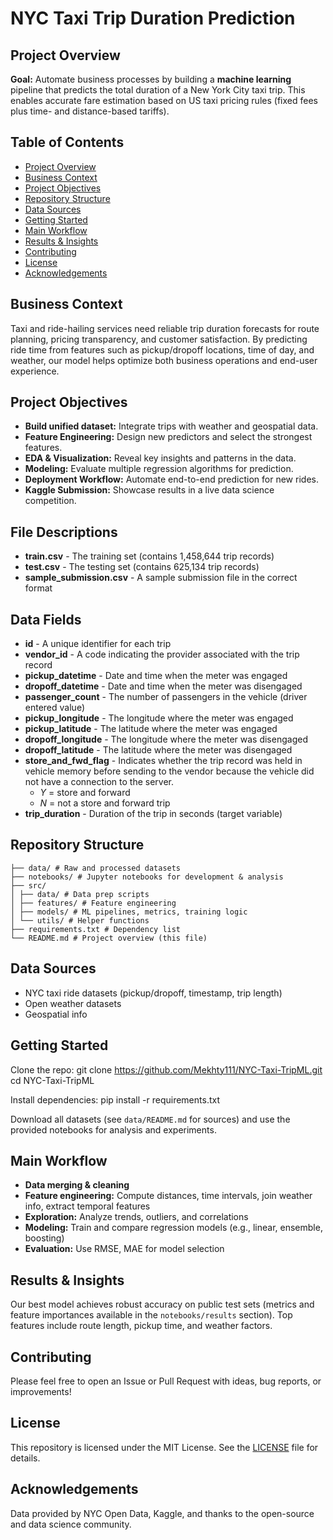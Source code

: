 # NYC Taxi Trip Duration Prediction

## Project Overview

**Goal:** Automate business processes by building a **machine learning** pipeline that predicts the total duration of a New York City taxi trip. This enables accurate fare estimation based on US taxi pricing rules (fixed fees plus time- and distance-based tariffs).

## Table of Contents

- [Project Overview](#project-overview)
- [Business Context](#business-context)
- [Project Objectives](#project-objectives)
- [Repository Structure](#repository-structure)
- [Data Sources](#data-sources)
- [Getting Started](#getting-started)
- [Main Workflow](#main-workflow)
- [Results & Insights](#results--insights)
- [Contributing](#contributing)
- [License](#license)
- [Acknowledgements](#acknowledgements)

## Business Context

Taxi and ride-hailing services need reliable trip duration forecasts for route planning, pricing transparency, and customer satisfaction. By predicting ride time from features such as pickup/dropoff locations, time of day, and weather, our model helps optimize both business operations and end-user experience.

## Project Objectives

- **Build unified dataset:** Integrate trips with weather and geospatial data.
- **Feature Engineering:** Design new predictors and select the strongest features.
- **EDA & Visualization:** Reveal key insights and patterns in the data.
- **Modeling:** Evaluate multiple regression algorithms for prediction.
- **Deployment Workflow:** Automate end-to-end prediction for new rides.
- **Kaggle Submission:** Showcase results in a live data science competition.

## File Descriptions

- **train.csv** - The training set (contains 1,458,644 trip records)  
- **test.csv** - The testing set (contains 625,134 trip records)  
- **sample_submission.csv** - A sample submission file in the correct format  

## Data Fields

- **id** - A unique identifier for each trip  
- **vendor_id** - A code indicating the provider associated with the trip record  
- **pickup_datetime** - Date and time when the meter was engaged  
- **dropoff_datetime** - Date and time when the meter was disengaged  
- **passenger_count** - The number of passengers in the vehicle (driver entered value)  
- **pickup_longitude** - The longitude where the meter was engaged  
- **pickup_latitude** - The latitude where the meter was engaged  
- **dropoff_longitude** - The longitude where the meter was disengaged  
- **dropoff_latitude** - The latitude where the meter was disengaged  
- **store_and_fwd_flag** - Indicates whether the trip record was held in vehicle memory before sending to the vendor because the vehicle did not have a connection to the server.  
  - *Y* = store and forward  
  - *N* = not a store and forward trip  
- **trip_duration** - Duration of the trip in seconds (target variable)  


## Repository Structure
```
├── data/ # Raw and processed datasets
├── notebooks/ # Jupyter notebooks for development & analysis
├── src/
│ ├── data/ # Data prep scripts
│ ├── features/ # Feature engineering
│ ├── models/ # ML pipelines, metrics, training logic
│ └── utils/ # Helper functions
├── requirements.txt # Dependency list
└── README.md # Project overview (this file)

```

## Data Sources

- NYC taxi ride datasets (pickup/dropoff, timestamp, trip length)
- Open weather datasets
- Geospatial info

## Getting Started

Clone the repo:
git clone https://github.com/Mekhty111/NYC-Taxi-TripML.git
cd NYC-Taxi-TripML


Install dependencies:
pip install -r requirements.txt


Download all datasets (see `data/README.md` for sources) and use the provided notebooks for analysis and experiments.

## Main Workflow

- **Data merging & cleaning**
- **Feature engineering:** Compute distances, time intervals, join weather info, extract temporal features
- **Exploration:** Analyze trends, outliers, and correlations
- **Modeling:** Train and compare regression models (e.g., linear, ensemble, boosting)
- **Evaluation:** Use RMSE, MAE for model selection

## Results & Insights

Our best model achieves robust accuracy on public test sets (metrics and feature importances available in the `notebooks/results` section). Top features include route length, pickup time, and weather factors.

## Contributing

Please feel free to open an Issue or Pull Request with ideas, bug reports, or improvements!

## License

This repository is licensed under the MIT License. See the [LICENSE](LICENSE) file for details.

## Acknowledgements

Data provided by NYC Open Data, Kaggle, and thanks to the open-source and data science community.
